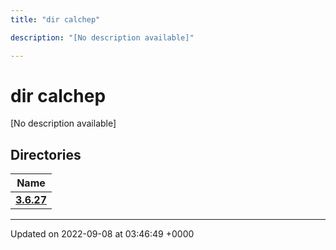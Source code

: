 ```yaml
---
title: "dir calchep"

description: "[No description available]"

---
```


# dir calchep

[No description available]

## Directories

| Name           |
| -------------- |
| **[3.6.27](/documentation/code/files/dir_167299c9074d93a87804e76c39b58f81/#dir-3-6-27)**  |






-------------------------------

Updated on 2022-09-08 at 03:46:49 +0000
